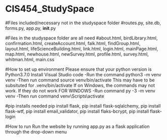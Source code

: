 # CIS454_StudySpace
#Files included/necessary not in the studyspace folder
#routes.py, site.db, forms.py, app.py, __init__.py


#Files in the studyspace folder are all need
#about.html, birdLibrary.html, confirmation.html, createAccount.html, falk.html, findGroup.html,
layout.html, lifeScienceBuilding.html, link.html, login.html, mainPage.html, map.html, 
newhouse.html, newSurvey.html, profile.html, survey.html, whitman.html, main.css


#How to set up environment
Please ensure that your python version is Python3.7.0
Install Visual Studio code
-Run the command python3 -m venv venv
-Then run command source venv/bin/activate
This may have to be subsituted for .venv/bin/activate
If on Windows, the commands may not work. If they do not work
FOR WINDOWS
-Run command py -3 -m venv venv
-Then run command venv\Scripts\activate


#pip installs needed
pip install flask, pip install flask-sqlalchemy, pip install flask-wtf, pip install email_validator,
pip install flaks-bcrypt, pip install flask-login


#How to run
Run the website by running app.py as a flask application through the drop-down menu

